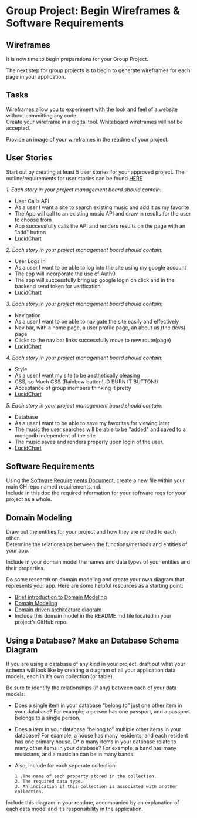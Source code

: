 # Group Project: Begin Wireframes & Software Requirements

## Wireframes

It is now time to begin preparations for your Group Project.

The next step for group projects is to begin to generate wireframes for each page in your application.

## Tasks
Wireframes allow you to experiment with the look and feel of a website without committing any code.  
Create your wireframe in a digital tool. Whiteboard wireframes will not be accepted.

Provide an image of your wireframes in the readme of your project.

## User Stories

Start out by creating at least 5 user stories for your approved project. The outline/requirements for user stories can be found [HERE](https://codefellows.github.io/common_curriculum/projects/UserStories)

*1. Each story in your project management board should contain:*

* User Calls API
* As a user I want a site to search existing music and add it as my favorite
* The App will call to an existing music API and draw in results for the user to choose from 
* App successfully calls the API and renders results on the page with an "add" button
* [LucidChart](https://lucid.app/lucidchart/3afcc42b-6ac0-41d8-a345-286ecfa7ea8f/edit?invitationId=inv_71d90b39-98e7-4b3e-915a-1452133bafc8)

*2. Each story in your project management board should contain:*

* User Logs In
* As a user I want to be able to log into the site using my google account
* The app will incorporate the use of Auth0
* The app will successfully bring up google login on click and in the backend send token for verification
* [LucidChart](https://lucid.app/lucidchart/3afcc42b-6ac0-41d8-a345-286ecfa7ea8f/edit?invitationId=inv_71d90b39-98e7-4b3e-915a-1452133bafc8)

*3. Each story in your project management board should contain:*

* Navigation
* As a user I want to be able to navigate the site easily and effectively 
* Nav bar, with a home page, a user profile page, an about us (the devs) page 
* Clicks to the nav bar links successfully move to new route(page)
* [LucidChart](https://lucid.app/lucidchart/3afcc42b-6ac0-41d8-a345-286ecfa7ea8f/edit?invitationId=inv_71d90b39-98e7-4b3e-915a-1452133bafc8)


*4. Each story in your project management board should contain:*

* Style
* As a user I want my site to be aesthetically pleasing 
* CSS, so Much CSS (Rainbow button! :D BURN IT BUTTON!)
* Acceptance of group members thinking it pretty
* [LucidChart](https://lucid.app/lucidchart/3afcc42b-6ac0-41d8-a345-286ecfa7ea8f/edit?invitationId=inv_71d90b39-98e7-4b3e-915a-1452133bafc8)

*5. Each story in your project management board should contain:*

* Database
* As a user I want to be able to save my favorites for viewing later
* The music the user searches will be able to be "added" and saved to a mongodb independent of the site
* The music saves and renders properly upon login of the user. 
* [LucidChart](https://lucid.app/lucidchart/3afcc42b-6ac0-41d8-a345-286ecfa7ea8f/edit?invitationId=inv_71d90b39-98e7-4b3e-915a-1452133bafc8)

## Software Requirements

Using the [Software Requirements Document](https://codefellows.github.io/common_curriculum/projects/SoftwareReqs), create a new file within your main GH repo named requirements.md.  
Include in this doc the required information for your software reqs for your project as a whole.

## Domain Modeling

Draw out the entities for your project and how they are related to each other.  
Determine the relationships between the functions/methods and entities of your app.

Include in your domain model the names and data types of your entities and their properties.

Do some research on domain modeling and create your own diagram that represents your app. Here are some helpful resources as a starting point:

* [Brief introduction to Domain Modeling](https://olegchursin.medium.com/a-brief-introduction-to-domain-modeling-862a30b38353)
* [Domain Modeling](https://www.scaledagileframework.com/domain-modeling/)
* [Domain driven architecture diagram](https://medium.com/nick-tune-tech-strategy-blog/domain-driven-architecture-diagrams-139a75acb578)
* Include this domain model in the README.md file located in your project’s GitHub repo.

## Using a Database? Make an Database Schema Diagram

If you are using a database of any kind in your project, draft out what your schema will look like by creating a diagram of all your application data models, each in it’s own collection (or table).

Be sure to identify the relationships (if any) between each of your data models:

* Does a single item in your database “belong to” just one other item in your database? For example, a person has one passport, and a passport belongs to a single person.
* Does a item in your database “belong to” multiple other items in your database? For example, a house has many residents, and each resident has one primary house.
D* o many items in your database relate to many other items in your database? For example, a band has many musicians, and a musician can be in many bands.
* Also, include for each seperate collection:

      1 .The name of each property stored in the collection.
      2. The required data type.
      3. An indication if this collection is associated with another collection.

Include this diagram in your readme, accompanied by an explanation of each data model and it’s responsibility in the application.